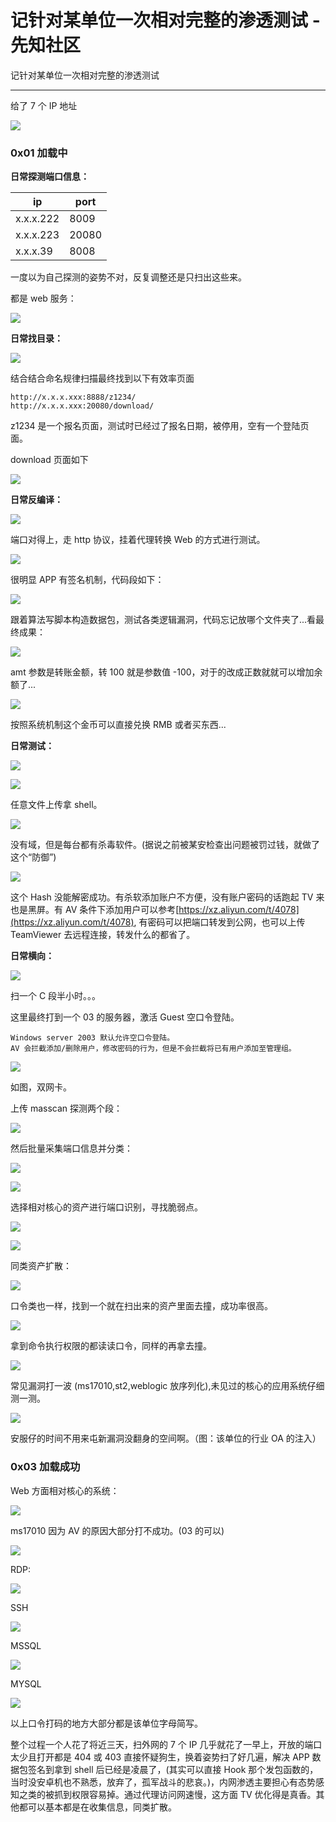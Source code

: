 

# 记针对某单位一次相对完整的渗透测试 - 先知社区

记针对某单位一次相对完整的渗透测试

- - -

给了 7 个 IP 地址

[![](assets/1698897485-563df3eaa979e3265badd94fe700a66c.png)](https://xzfile.aliyuncs.com/media/upload/picture/20191221195556-d8bd1a3e-23e8-1.png)

### 0x01 加载中

**日常探测端口信息：**

| ip  | port |
| --- | --- |
| x.x.x.222 | 8009 |
| x.x.x.223 | 20080 |
| x.x.x.39 | 8008 |

一度以为自己探测的姿势不对，反复调整还是只扫出这些来。

都是 web 服务：

[![](assets/1698897485-960ed081950d3e02f92edc5063841dcf.png)](https://xzfile.aliyuncs.com/media/upload/picture/20191221195656-fc795e74-23e8-1.png)

**日常找目录：**

[![](assets/1698897485-a63b37c1818955c4a15a5eb3ff9a2742.png)](https://xzfile.aliyuncs.com/media/upload/picture/20191221195748-1bb0d5ec-23e9-1.png)

结合结合命名规律扫描最终找到以下有效率页面

```plain
http://x.x.x.xxx:8888/z1234/
http://x.x.x.xxx:20080/download/
```

z1234 是一个报名页面，测试时已经过了报名日期，被停用，空有一个登陆页面。

download 页面如下

[![](assets/1698897485-7045a7fb8ef80f6d69caf81da2e348a2.png)](https://xzfile.aliyuncs.com/media/upload/picture/20191230230411-a2b0559e-2b15-1.png)

**日常反编译：**

[![](assets/1698897485-91a17f1ad3299304184584592b501c7c.png)](https://xzfile.aliyuncs.com/media/upload/picture/20191221195834-36cd5760-23e9-1.png)

端口对得上，走 http 协议，挂着代理转换 Web 的方式进行测试。

[![](assets/1698897485-9dd8e7d90ffdd8b8c47170a2f6029131.png)](https://xzfile.aliyuncs.com/media/upload/picture/20191221195910-4cb7f5a8-23e9-1.png)

很明显 APP 有签名机制，代码段如下：

[![](assets/1698897485-243258371d9bf0820c3e26071951fedf.png)](https://xzfile.aliyuncs.com/media/upload/picture/20191221195950-6457c4b8-23e9-1.png)

跟着算法写脚本构造数据包，测试各类逻辑漏洞，代码忘记放哪个文件夹了...看最终成果：

[![](assets/1698897485-f5046782a8ea1994eb69e94716e3a8a2.png)](https://xzfile.aliyuncs.com/media/upload/picture/20191221200008-6ef1ffa6-23e9-1.png)

amt 参数是转账金额，转 100 就是参数值 -100，对于的改成正数就就可以增加余额了...

[![](assets/1698897485-0b63e73690286e7ac0e5e91cb7ffdc9f.png)](https://xzfile.aliyuncs.com/media/upload/picture/20191221200053-899528a6-23e9-1.png)

按照系统机制这个金币可以直接兑换 RMB 或者买东西...

**日常测试：**

[![](assets/1698897485-32c964ab752a5a50e8dbf7b18f2d1691.png)](https://xzfile.aliyuncs.com/media/upload/picture/20191221200209-b76423ea-23e9-1.png)

[![](assets/1698897485-73ba87566098f2292129aa0692d2f2ca.png)](https://xzfile.aliyuncs.com/media/upload/picture/20191221200232-c4bdfad4-23e9-1.png)

任意文件上传拿 shell。

[![](assets/1698897485-4ca5492953f90ceef3192eed423faf48.png)](https://xzfile.aliyuncs.com/media/upload/picture/20191221200313-dd471040-23e9-1.png)

没有域，但是每台都有杀毒软件。(据说之前被某安检查出问题被罚过钱，就做了这个“防御”)

[![](assets/1698897485-4a6f32704471938477b14ced82dcbe07.png)](https://xzfile.aliyuncs.com/media/upload/picture/20191221200328-e61c199a-23e9-1.png)

这个 Hash 没能解密成功。有杀软添加账户不方便，没有账户密码的话跑起 TV 来也是黑屏。有 AV 条件下添加用户可以参考[https://xz.aliyun.com/t/4078](https://xz.aliyun.com/t/4078), 有密码可以把端口转发到公网，也可以上传 TeamViewer 去远程连接，转发什么的都省了。

**日常横向：**

[![](assets/1698897485-fdf1e6252b7713ac0d92dd2e9b1e6f7f.png)](https://xzfile.aliyuncs.com/media/upload/picture/20191221212631-807b7a3e-23f5-1.png)

扫一个 C 段半小时。。。

这里最终打到一个 03 的服务器，激活 Guest 空口令登陆。

```plain
Windows server 2003 默认允许空口令登陆。
AV 会拦截添加/删除用户，修改密码的行为，但是不会拦截将已有用户添加至管理组。
```

[![](assets/1698897485-8892165c0df6b16fa046df45d7ff4641.png)](https://xzfile.aliyuncs.com/media/upload/picture/20191221200452-183ff4c8-23ea-1.png)

如图，双网卡。

上传 masscan 探测两个段：

[![](assets/1698897485-b0afbf329e109fffb16482c014515833.png)](https://xzfile.aliyuncs.com/media/upload/picture/20191221200551-3b52c7ec-23ea-1.png)

然后批量采集端口信息并分类：

[![](assets/1698897485-f8b527449af27d9ba7dbcdb379b20499.png)](https://xzfile.aliyuncs.com/media/upload/picture/20191221212540-61d64aaa-23f5-1.png)

[![](assets/1698897485-07bc19694e45205c1ccc9c29d300e7d8.png)](https://xzfile.aliyuncs.com/media/upload/picture/20191221212325-11a902ca-23f5-1.png)

选择相对核心的资产进行端口识别，寻找脆弱点。

[![](assets/1698897485-5a3940bd2511d96df6a67457557d9d74.png)](https://xzfile.aliyuncs.com/media/upload/picture/20191221213047-18d18f8a-23f6-1.png)

[![](assets/1698897485-3b191b476d00fbc7114dad01644a7f82.png)](https://xzfile.aliyuncs.com/media/upload/picture/20191221200826-97c7f9d4-23ea-1.png)

同类资产扩散：

[![](assets/1698897485-c3586df3bb66b2b69b432d3431fa7439.png)](https://xzfile.aliyuncs.com/media/upload/picture/20191221200851-a69c429e-23ea-1.png)

口令类也一样，找到一个就在扫出来的资产里面去撞，成功率很高。

[![](assets/1698897485-3154f6acb41672d98571a892ed3b8246.png)](https://xzfile.aliyuncs.com/media/upload/picture/20191221200920-b7f974b2-23ea-1.png)

拿到命令执行权限的都读读口令，同样的再拿去撞。

[![](assets/1698897485-6d636ebbaa3d3ccc457e8766607eb427.png)](https://xzfile.aliyuncs.com/media/upload/picture/20191221201124-020a03c8-23eb-1.png)

常见漏洞打一波 (ms17010,st2,weblogic 放序列化),未见过的核心的应用系统仔细测一测。

[![](assets/1698897485-12bc849e68a3f7d16a05cdf3f8219c1d.png)](https://xzfile.aliyuncs.com/media/upload/picture/20191221201200-17862196-23eb-1.png)

安服仔的时间不用来屯新漏洞没翻身的空间啊。（图：该单位的行业 OA 的注入）

### 0x03 加载成功

Web 方面相对核心的系统：

[![](assets/1698897485-f428870aa8aae26585bac1f9c8fac551.png)](https://xzfile.aliyuncs.com/media/upload/picture/20191221201251-35e13612-23eb-1.png)

ms17010 因为 AV 的原因大部分打不成功。(03 的可以)

[![](assets/1698897485-b9c4c840cff38b0d7a8e37592f4b9939.png)](https://xzfile.aliyuncs.com/media/upload/picture/20191221201325-4a4ba6dc-23eb-1.png)

RDP:

[![](assets/1698897485-790cd0cf944b26a0e59411032b1a1d63.png)](https://xzfile.aliyuncs.com/media/upload/picture/20191221201354-5b37654e-23eb-1.png)

SSH

[![](assets/1698897485-7b9f530f44a42b1b5bb377d4f05190d2.png)](https://xzfile.aliyuncs.com/media/upload/picture/20191221201409-64594872-23eb-1.png)

MSSQL

[![](assets/1698897485-22d2531b93636bf008a176b982e40164.png)](https://xzfile.aliyuncs.com/media/upload/picture/20191221201431-718a2282-23eb-1.png)

MYSQL

[![](assets/1698897485-d0103095a23496e11335bebcfbe1e599.png)](https://xzfile.aliyuncs.com/media/upload/picture/20191221201449-7c08b304-23eb-1.png)

以上口令打码的地方大部分都是该单位字母简写。

整个过程一个人花了将近三天，扫外网的 7 个 IP 几乎就花了一早上，开放的端口太少且打开都是 404 或 403 直接怀疑狗生，换着姿势扫了好几遍，解决 APP 数据包签名到拿到 shell 后已经是凌晨了，(其实可以直接 Hook 那个发包函数的，当时没安卓机也不熟悉，放弃了，孤军战斗的悲哀。)，内网渗透主要担心有态势感知之类的被抓到权限容易掉。通过代理访问网速慢，这方面 TV 优化得是真香。其他都可以基本都是在收集信息，同类扩散。
